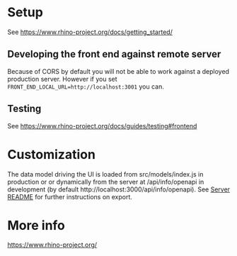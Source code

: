 # Setup

See https://www.rhino-project.org/docs/getting_started/

## Developing the front end against remote server

Because of CORS by default you will not be able to work against a deployed production server. However if you set `FRONT_END_LOCAL_URL=http://localhost:3001` you can.

## Testing

See https://www.rhino-project.org/docs/guides/testing#frontend

# Customization

The data model driving the UI is loaded from src/models/index.js in production or or dynamically from the server at /api/info/openapi in development (by default http://localhost:3000/api/info/openapi). See [Server README](../server/README.md) for
further instructions on export.

# More info

https://www.rhino-project.org/
